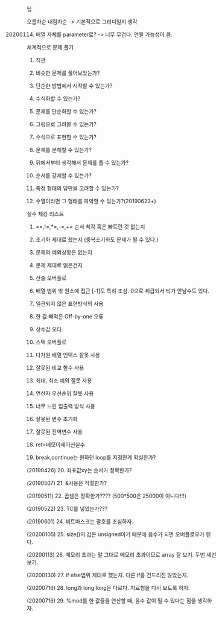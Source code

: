 팁

오름차순 내림차순 -> 기본적으로 그리디일지 생각

20200114) 배열 자체를 parameter로? -> 너무 무겁다. 안될 가능성이 큼.

체계적으로 문제 풀기

1. 직관

2. 비슷한 문제를 풀어보았는가?

3. 단순한 방법에서 시작할 수 있는가?

4. 수식화할 수 있는가?

5. 문제를 단순화할 수 있는가?

6. 그림으로 그려볼 수 있는가?

7. 수식으로 표현할 수 있는가?

8. 문제를 분해할 수 있는가?

9. 뒤에서부터 생각해서 문제를 풀 수 있는가?

10. 순서를 강제할 수 있는가?

11. 특정 형태의 답만을 고려할 수 있는가?

12. 수열이라면 그 형태를 파악할 수 있는가?(20190623+)

실수 체킹 리스트

1.  ==,!=,*=,-=,+= 순서 착각 혹은 빠트린 것 없는지 

 2.  초기화 제대로 했는지 (중복초기화도 문제가 될 수 있다.)

 3.  문제의 예외상황은 없는지 

 4.  문제 제대로 읽은건지

 5. 산술 오버플로

 6. 배열 범위 밖 원소에 접근 [-1]도 특히 조심. 0으로 취급되서 티가 안날수도 있다.

 7. 일관되지 않은 표현방식의 사용

 8. 한 값 빼먹은 Off-by-one 오류

 9. 상수값 오타

10. 스택 오버플로

11. 다차원 배열 인덱스 잘못 사용

12. 잘못된 비교 함수 사용

13. 최대, 최소 예외 잘못 사용

14. 연산자 우선순위 잘못 사용

15. 너무 느린 입출력 방식 사용

16. 잘못된 변수 초기화

17. 잘못된 전역변수 사용

18. ret=메모이제이션실수

19. break,continue는 원하던 loop를 지정한게 확실한가?

(20190426) 20. 좌표값xy는 순서가 정확한가?

(20190507) 21. &사용은 적절한가?

(20190511) 22. 곱셈은 정확한가???? (500*500은 25000이 아니다!!!)

(20190522) 23. TC를 넣었는가???

(20190601) 24. 비트마스크는 괄호를 조심하자.

(20200105) 25. size()의 값은 unsigned이기 때문에 음수가 되면 오버플로우가 된다.

(20200113) 26. 메모리 초과는 말 그대로 메모리 초과이므로 array 잘 보기. 두번 세번 보기.

(20200130) 27. if else범위 제대로 했는지. 다른 if를 건드리진 않았는지.

(20200716) 28. long과 long long은 다르다. 자료형을 다시 보도록 하자.

(20200716) 29. %mod를 한 값들을 연산할 때, 음수 값이 될 수 있다는 점을 생각하자.